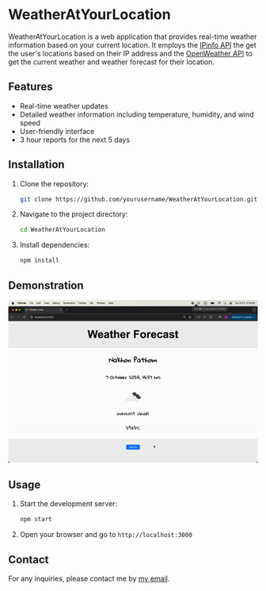 <!-- Generate a README -->
<!-- Update that I have a page for 3h forecasts -->
# WeatherAtYourLocation

WeatherAtYourLocation is a web application that provides real-time weather information based on your current location. It employs the [IPinfo API](https://ipinfo.io/) the get the user's locations based on their IP address and the [OpenWeather API](https://openweathermap.org/) to get the current weather and weather forecast for their location.

## Features

- Real-time weather updates
- Detailed weather information including temperature, humidity, and wind speed
- User-friendly interface
- 3 hour reports for the next 5 days

## Installation

1. Clone the repository:

    ```sh
    git clone https://github.com/yourusername/WeatherAtYourLocation.git
    ```

2. Navigate to the project directory:

    ```sh
    cd WeatherAtYourLocation
    ```

3. Install dependencies:

    ```sh
    npm install
    ```

## Demonstration
<!-- add a gif here -->
![GIF Demo of Site](https://github.com/auan369/WeatherAtYourLocation/blob/main/media/demo.gif)

## Usage

1. Start the development server:

    ```sh
    npm start
    ```

2. Open your browser and go to `http://localhost:3000`

## Contact

For any inquiries, please contact me by [my email](mailto:lokekumyew@gmail.com).

